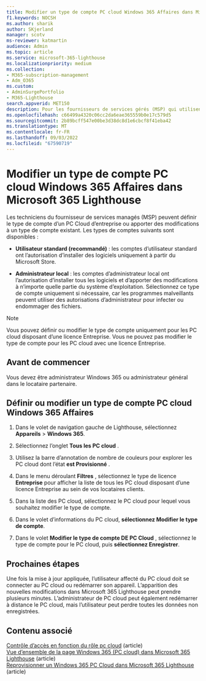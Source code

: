 ```yaml
---
title: Modifier un type de compte PC cloud Windows 365 Affaires dans Microsoft 365 Lighthouse
f1.keywords: NOCSH
ms.author: sharik
author: SKjerland
manager: scotv
ms-reviewer: katmartin
audience: Admin
ms.topic: article
ms.service: microsoft-365-lighthouse
ms.localizationpriority: medium
ms.collection:
- M365-subscription-management
- Adm_O365
ms.custom:
- AdminSurgePortfolio
- M365-Lighthouse
search.appverid: MET150
description: Pour les fournisseurs de services gérés (MSP) qui utilisent Microsoft 365 Lighthouse, découvrez comment définir ou modifier un type de compte PC cloud Windows 365 Affaires.
ms.openlocfilehash: c66499a4320c06cc2da6eae365559b0e17c579d5
ms.sourcegitcommit: 2b89bcff547e00be3d38dc8d1e6cbcf8f41eba42
ms.translationtype: MT
ms.contentlocale: fr-FR
ms.lasthandoff: 09/03/2022
ms.locfileid: "67590719"
---
```

# <a name="change-a-windows-365-business-cloud-pc-account-type-in-microsoft-365-lighthouse"></a>Modifier un type de compte PC cloud Windows 365 Affaires dans Microsoft 365 Lighthouse

Les techniciens du fournisseur de services managés (MSP) peuvent définir le type de compte d’un PC Cloud d’entreprise ou apporter des modifications à un type de compte existant. Les types de comptes suivants sont disponibles :

- **Utilisateur standard (recommandé)** : les comptes d’utilisateur standard ont l’autorisation d’installer des logiciels uniquement à partir du Microsoft Store.

- **Administrateur local** : les comptes d’administrateur local ont l’autorisation d’installer tous les logiciels et d’apporter des modifications à n’importe quelle partie du système d’exploitation. Sélectionnez ce type de compte uniquement si nécessaire, car les programmes malveillants peuvent utiliser des autorisations d’administrateur pour infecter ou endommager des fichiers.

> [!NOTE]
> Vous pouvez définir ou modifier le type de compte uniquement pour les PC cloud disposant d’une licence Entreprise. Vous ne pouvez pas modifier le type de compte pour les PC cloud avec une licence Entreprise.

## <a name="before-you-begin"></a>Avant de commencer 

Vous devez être administrateur Windows 365 ou administrateur général dans le locataire partenaire.

## <a name="set-or-change-a-windows-365-business-cloud-pc-account-type"></a>Définir ou modifier un type de compte PC cloud Windows 365 Affaires

1.  Dans le volet de navigation gauche de Lighthouse, sélectionnez **Appareils** >  **Windows 365**.

2.  Sélectionnez l’onglet **Tous les PC cloud** .

3.  Utilisez la barre d’annotation de nombre de couleurs pour explorer les PC cloud dont l’état **est Provisionné** .

4.  Dans le menu déroulant **Filtres** , sélectionnez le type de licence **Entreprise** pour afficher la liste de tous les PC cloud disposant d’une licence Entreprise au sein de vos locataires clients.

5.  Dans la liste des PC cloud, sélectionnez le PC cloud pour lequel vous souhaitez modifier le type de compte.

6.  Dans le volet d’informations du PC cloud, **sélectionnez Modifier le type de compte**.

7.  Dans le volet **Modifier le type de compte DE PC Cloud** , sélectionnez le type de compte pour le PC cloud, puis **sélectionnez Enregistrer**.

## <a name="next-steps"></a>Prochaines étapes

Une fois la mise à jour appliquée, l’utilisateur affecté du PC cloud doit se connecter au PC cloud ou redémarrer son appareil. L’apparition des nouvelles modifications dans Microsoft 365 Lighthouse peut prendre plusieurs minutes. L’administrateur de PC cloud peut également redémarrer à distance le PC cloud, mais l’utilisateur peut perdre toutes les données non enregistrées.

## <a name="related-content"></a>Contenu associé

[Contrôle d’accès en fonction du rôle pc cloud](/windows-365/enterprise/role-based-access) (article)\
[Vue d’ensemble de la page Windows 365 (PC cloud) dans Microsoft 365 Lighthouse](m365-lighthouse-win365-page-overview.md) (article)\
[Reprovisionner un Windows 365 PC Cloud dans Microsoft 365 Lighthouse](m365-lighthouse-reprovision-cloudpc.md) (article)
